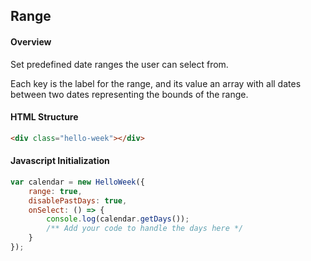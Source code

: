 ## Range

#### Overview
Set predefined date ranges the user can select from.

Each key is the label for the range, and its value an array with all dates between two dates representing the bounds of the range.

#### HTML Structure
```html
<div class="hello-week"></div>
```

#### Javascript Initialization
```js
var calendar = new HelloWeek({
    range: true,
    disablePastDays: true,
    onSelect: () => {
        console.log(calendar.getDays());
        /** Add your code to handle the days here */
    }
});
```
